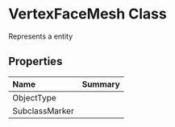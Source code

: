 # VertexFaceMesh Class

Represents a <see cref="T:ACadSharp.Entities.VertexFaceMesh" /> entity

## Properties

| Name | Summary | 
| :- | :- | 
| ObjectType |  | 
| SubclassMarker |  | 

